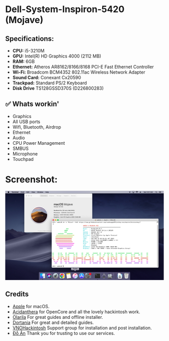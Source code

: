 # Dell-System-Inspiron-5420 (Mojave)
## Specifications:
- **CPU:** i5-3210M
- **GPU:** 	Intel(R) HD Graphics 4000 (2112 MB)
- **RAM:** 6GB
- **Ethernet:** Atheros AR8162/8166/8168 PCI-E Fast Ethernet Controller
- **Wi-Fi:** Broadcom BCM4352 802.11ac Wireless Network Adapter
- **Sound Card:** Conexant Cx20590
- **Trackpad:** Standard PS/2 Keyboard
- **Disk Drive** TS128GSSD370S (D226800283)


## ✅ Whats workin'
* Graphics
* All USB ports
* Wifi, Bluetooth, Airdrop
* Ethernet
* Audio 
* CPU Power Management
* SMBUS
* Microphone
* Touchpad


# Screenshot:
![Light](./Image/Image.png)



## Credits
- [Apple](https://apple.com) for macOS.
- [Acidanthera](https://github.com/acidanthera) for OpenCore and all the lovely hackintosh work.
- [Olarila](https://www.olarila.com/) For great guides and offline installer.
- [Dortania](https://dortania.github.io/OpenCore-Install-Guide) For great and detailed guides.
- [VNOHackintosh](https://facebook.com/VNOHackintosh) Support group for installation and post installation.
- [Đỗ Ân](https://www.facebook.com/ando2001hn) Thank you for trusting to use our services.
